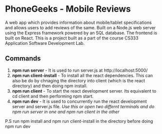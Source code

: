 # PhoneGeeks - Mobile Reviews
A web app which provides information about mobile/tablet specifications and allows users to add reviews of the same. Built on a Node.js web server using the Express framework powered by an SQL database. The frontend is built on React.
This is a project built as a part of the course CS333 Application Software Development Lab.

## Commands 
1. **npm run server** - It is used to run server.js at http://localhost:5000/
2. **npm run client-install** - To install all the react dependencies. This can also be do by chnaging the directory into client (which is the react directory) and then doing npm install. 
3. **npm run client** - To start the react development server. Its equivalent to cd client and then performing npm start.
4. **npm run dev** - It is used to concurrently run the react development server and server.js file. *Use this or open two differnt terminals and do npm run server in one and npm run client in the other*

P.S run npm install and npm run client-install in the directory before doing npm run dev

